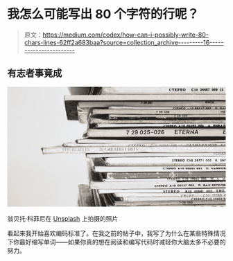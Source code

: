 # 我怎么可能写出 80 个字符的行呢？

> 原文：<https://medium.com/codex/how-can-i-possibly-write-80-chars-lines-62ff2a683baa?source=collection_archive---------16----------------------->

## 有志者事竟成

![](img/c58c94d780beaee104853e361e651be0.png)

翁贝托·科菲尼在 [Unsplash](https://unsplash.com/?utm_source=unsplash&utm_medium=referral&utm_content=creditCopyText) 上拍摄的照片

看起来我开始喜欢编码标准了。在我之前的帖子中，我写了为什么在某些特殊情况下你最好缩写单词——如果你真的想在阅读和编写代码时减轻你大脑太多不必要的努力。